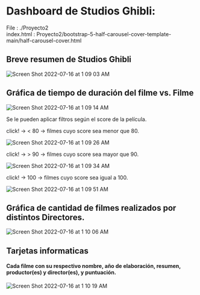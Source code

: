# Dashboard de Studios Ghibli: 

File : ./Proyecto2 <br>
index.html : Proyecto2/bootstrap-5-half-carousel-cover-template-main/half-carousel-cover.html

## Breve resumen de Studios Ghibli

![Screen Shot 2022-07-16 at 1 09 03 AM](https://user-images.githubusercontent.com/57634672/179342562-19e08f48-0ece-4e36-af4d-61b9bea4aff6.png)

## Gráfica de tiempo de duración del filme vs. Filme

![Screen Shot 2022-07-16 at 1 09 14 AM](https://user-images.githubusercontent.com/57634672/179342603-368943fc-27a9-44f5-a669-f31f6aeba22e.png)

Se le pueden aplicar filtros según el score de la película.

click! -> < 80 -> filmes cuyo score sea menor que 80.

![Screen Shot 2022-07-16 at 1 09 26 AM](https://user-images.githubusercontent.com/57634672/179342639-96c8bbff-7aff-426f-9d7d-e31bfffd9e73.png)

click! -> > 90 -> filmes cuyo score sea mayor que 90.

![Screen Shot 2022-07-16 at 1 09 34 AM](https://user-images.githubusercontent.com/57634672/179342699-8b063d09-df48-41e9-a855-92dc2c4bbad8.png)

click! -> 100 -> filmes cuyo score sea igual a 100.

![Screen Shot 2022-07-16 at 1 09 51 AM](https://user-images.githubusercontent.com/57634672/179342722-08eec623-2078-4863-bff6-f432a9a207d0.png)


## Gráfica de cantidad de filmes realizados por distintos Directores.

![Screen Shot 2022-07-16 at 1 10 06 AM](https://user-images.githubusercontent.com/57634672/179342775-e5105b39-6b65-40ba-93ea-0b35bcba4f68.png)


## Tarjetas informaticas
#### Cada filme con su respectivo nombre, año de elaboración, resumen, productor(es) y director(es), y puntuación.

![Screen Shot 2022-07-16 at 1 10 19 AM](https://user-images.githubusercontent.com/57634672/179342857-7d40f95d-a361-40d6-b8fe-b90b516e6b38.png)
